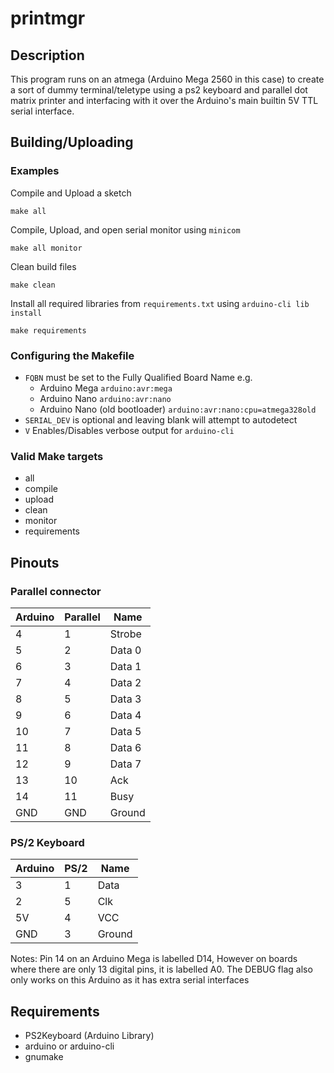 # printmgr

## Description

This program runs on an atmega (Arduino Mega 2560 in this case) to create a sort
of dummy terminal/teletype using a ps2 keyboard and parallel dot matrix printer
and interfacing with it over the Arduino's main builtin 5V TTL serial interface.

## Building/Uploading

### Examples

Compile and Upload a sketch
```
make all
```
Compile, Upload, and open serial monitor using `minicom`
```
make all monitor
```
Clean build files
```
make clean
```
Install all required libraries from `requirements.txt` using `arduino-cli lib install`
```
make requirements
```

### Configuring the Makefile

 - `FQBN` must be set to the Fully Qualified Board Name e.g.
    - Arduino Mega `arduino:avr:mega`
    - Arduino Nano `arduino:avr:nano`
    - Arduino Nano (old bootloader) `arduino:avr:nano:cpu=atmega328old`
 - `SERIAL_DEV` is optional and leaving blank will attempt to autodetect
 - `V` Enables/Disables verbose output for `arduino-cli`

### Valid Make targets

 - all
 - compile
 - upload
 - clean
 - monitor
 - requirements

## Pinouts

### Parallel connector

| Arduino   | Parallel  | Name   |
| ---       | ---       | ---    |
| 4         | 1         | Strobe |
| 5         | 2         | Data 0 |
| 6         | 3         | Data 1 |
| 7         | 4         | Data 2 |
| 8         | 5         | Data 3 |
| 9         | 6         | Data 4 |
| 10        | 7         | Data 5 |
| 11        | 8         | Data 6 |
| 12        | 9         | Data 7 |
| 13        | 10        | Ack    |
| 14        | 11        | Busy   |
| GND       | GND       | Ground |

### PS/2 Keyboard

| Arduino   | PS/2  | Name   |
| ---       | ---   | ---    |
| 3         | 1     | Data   |
| 2         | 5     | Clk    |
| 5V        | 4     | VCC    |
| GND       | 3     | Ground |

Notes: Pin 14 on an Arduino Mega is labelled D14, However on boards where there
are only 13 digital pins, it is labelled A0.
The DEBUG flag also only works on this Arduino as it has
extra serial interfaces

## Requirements

 - PS2Keyboard (Arduino Library)
 - arduino or arduino-cli
 - gnumake
